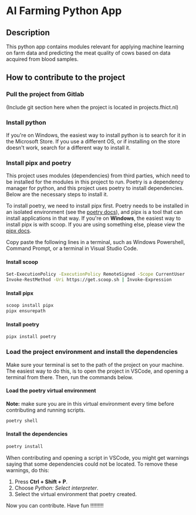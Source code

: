 # AI Farming Python App

## Description

This python app contains modules relevant for applying machine learning on farm
data and predicting the meat quality of cows based on data acquired from blood
samples.

## How to contribute to the project

### Pull the project from Gitlab

(Include git section here when the project is located in projects.fhict.nl)

### Install python

If you're on Windows, the easiest way to install python is to search for it in
the Microsoft Store. If you use a different OS, or if installing on the store
doesn't work, search for a different way to install it.

### Install pipx and poetry

This project uses modules (dependencies) from third parties, which need to be
installed for the modules in this project to run. Poetry is a dependency manager
for python, and this project uses poetry to install dependencies. Below are the
necessary steps to install it.

To install poetry, we need to install pipx first. Poetry needs to be installed
in an isolated environment (see the [poetry
docs](https://python-poetry.org/docs/)), and pipx is a tool that can install
applications in that way. If you're on **Windows**, the easiest way to install pipx
is with scoop. If you are using something else, please view the [pipx
docs](https://pipx.pypa.io/stable/).

Copy paste the following lines in a terminal, such as Windows Powershell, Command
Prompt, or a terminal in Visual Studio Code.

#### Install scoop

```sh
Set-ExecutionPolicy -ExecutionPolicy RemoteSigned -Scope CurrentUser
Invoke-RestMethod -Uri https://get.scoop.sh | Invoke-Expression
```

#### Install pipx

```sh
scoop install pipx
pipx ensurepath
```

#### Install poetry

```sh
pipx install poetry
```

### Load the project environment and install the dependencies

Make sure your terminal is set to the path of the project on your machine.
The easiest way to do this, is to open the project in VSCode, and opening a
terminal from there. Then, run the commands below.

#### Load the poetry virtual environment

**Note:** make sure you are in this virtual environment every time before
contributing and running scripts.

```sh
poetry shell
```

#### Install the dependencies

```sh
poetry install
```

When contributing and opening a script in VSCode, you might get warnings saying
that some dependencies could not be located. To remove these warnings, do this:

1. Press **Ctrl + Shift + P**.
2. Choose *Python: Select interpreter*.
3. Select the virtual environment that poetry created.

Now you can contribute. Have fun !!!!!!!!!
